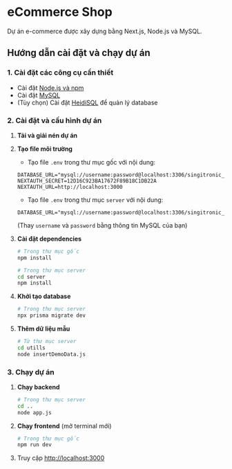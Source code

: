 # eCommerce Shop

Dự án e-commerce được xây dựng bằng Next.js, Node.js và MySQL.

## Hướng dẫn cài đặt và chạy dự án

### 1. Cài đặt các công cụ cần thiết

- Cài đặt [Node.js và npm](https://nodejs.org/en)
- Cài đặt [MySQL](https://dev.mysql.com/downloads/installer/)
- (Tùy chọn) Cài đặt [HeidiSQL](https://www.heidisql.com) để quản lý database

### 2. Cài đặt và cấu hình dự án

1. **Tải và giải nén dự án**

2. **Tạo file môi trường**
   - Tạo file `.env` trong thư mục gốc với nội dung:
   ```
   DATABASE_URL="mysql://username:password@localhost:3306/singitronic_nextjs"
   NEXTAUTH_SECRET=12D16C923BA17672F89B18C1DB22A
   NEXTAUTH_URL=http://localhost:3000
   ```
   - Tạo file `.env` trong thư mục `server` với nội dung:
   ```
   DATABASE_URL="mysql://username:password@localhost:3306/singitronic_nextjs"
   ```
   (Thay `username` và `password` bằng thông tin MySQL của bạn)

3. **Cài đặt dependencies**
   ```bash
   # Trong thư mục gốc
   npm install

   # Trong thư mục server
   cd server
   npm install
   ```

4. **Khởi tạo database**
   ```bash
   # Trong thư mục server
   npx prisma migrate dev
   ```

5. **Thêm dữ liệu mẫu**
   ```bash
   # Từ thư mục server
   cd utills
   node insertDemoData.js
   ```

### 3. Chạy dự án

1. **Chạy backend**
   ```bash
   # Trong thư mục server
   cd ..
   node app.js
   ```

2. **Chạy frontend** (mở terminal mới)
   ```bash
   # Trong thư mục gốc
   npm run dev
   ```

3. Truy cập [http://localhost:3000](http://localhost:3000)

